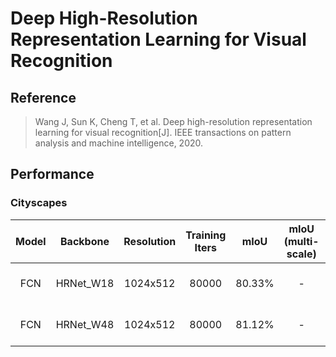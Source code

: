 # Deep High-Resolution Representation Learning for Visual Recognition

## Reference
> Wang J, Sun K, Cheng T, et al. Deep high-resolution representation learning for visual recognition[J]. IEEE transactions on pattern analysis and machine intelligence, 2020.

## Performance

### Cityscapes

| Model | Backbone | Resolution | Training Iters | mIoU | mIoU (multi-scale) | Links |
|:-:|:-:|:-:|:-:|:-:|:-:|:-:|
|FCN|HRNet_W18|1024x512|80000|80.33%|-|[model](https://paddleseg.bj.bcebos.com/dygraph/fcn_hrnetw18_cityscapes_1024x512_80k/model.pdparams) \| [log](https://paddleseg.bj.bcebos.com/dygraph/fcn_hrnetw18_cityscapes_1024x512_80k/train.log) \| [vdl](https://paddlepaddle.org.cn/paddle/visualdl/service/app?id=141ed1c7aa77474ec2a2d063713570f9)|
|FCN|HRNet_W48|1024x512|80000|81.12%|-|[model](https://paddleseg.bj.bcebos.com/dygraph/fcn_hrnetw48_cityscapes_1024x512_80k/model.pdparams) \| [log](https://paddleseg.bj.bcebos.com/dygraph/fcn_hrnetw48_cityscapes_1024x512_80k/train.log) \| [vdl](https://paddlepaddle.org.cn/paddle/visualdl/service/app?id=6f219d4b9bab266385ab6023ea097aa6)|
